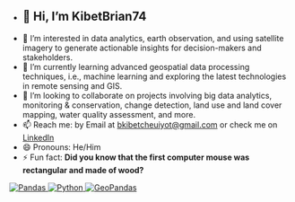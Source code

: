 - ## 👋 Hi, I’m KibetBrian74
- 👀 I’m interested in data analytics, earth observation, and using satellite imagery to generate actionable insights for decision-makers and stakeholders.
- 🌱 I’m currently learning advanced geospatial data processing techniques, i.e., machine learning and exploring the latest technologies in remote sensing and GIS.
- 💞️ I’m looking to collaborate on projects involving big data analytics, monitoring & conservation, change detection, land use and land cover mapping, water quality assessment, and more.
- 📫 Reach me: by Email at bkibetcheuiyot@gmail.com or check me on [LinkedIn](https://www.linkedin.com/in/brian-kibet-425453226/>)
- 😄 Pronouns: He/Him
- ⚡ Fun fact: **Did you know that the first computer mouse was rectangular and made of wood?**




<a href="https://pandas.pydata.org/" target="_blank">
  <img src="https://encrypted-tbn0.gstatic.com/images?q=tbn:ANd9GcRSu9xFbA6COOd9Wq-koFEoAFD7wpFgbvdz6Q&s" alt="Pandas">
</a>

<a href="https://www.python.org/" target="_blank">
  <img src="https://www.python.org/static/img/python-logo.png" alt="Python">
</a>

<a href="[https://geopandas.org/en/stable/" target="_blank">
  <img src="https://geopandas.org/en/stable/_images/geopandas_logo.png" alt="GeoPandas">
</a>
